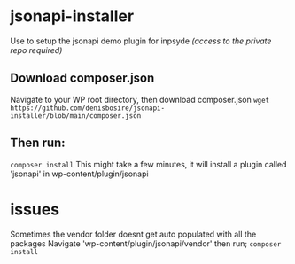 # jsonapi-installer
Use to setup the jsonapi demo plugin for inpsyde *(access to the private repo required)*
## Download composer.json
Navigate to your WP root directory, then download composer.json
`wget https://github.com/denisbosire/jsonapi-installer/blob/main/composer.json`

## Then run:
`composer install`
This might take a few minutes, it will install a plugin called 'jsonapi' in wp-content/plugin/jsonapi

# issues
Sometimes the vendor folder doesnt get auto populated with all the packages
Navigate 'wp-content/plugin/jsonapi/vendor' then run;
`composer install` 

